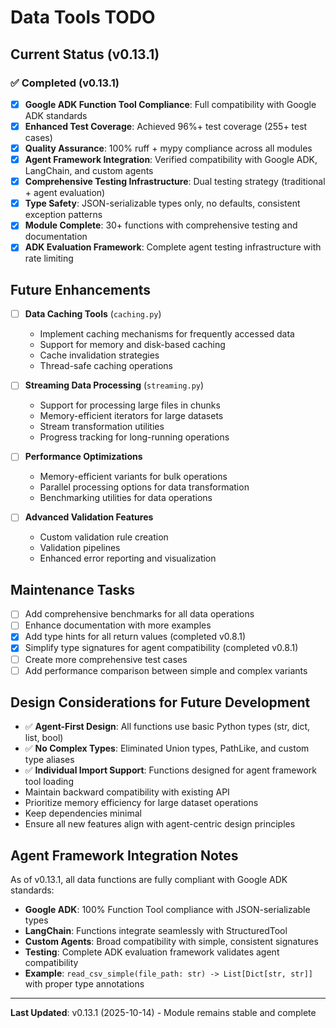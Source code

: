 # Data Tools TODO

## Current Status (v0.13.1)

### ✅ Completed (v0.13.1)
- [x] **Google ADK Function Tool Compliance**: Full compatibility with Google ADK standards
- [x] **Enhanced Test Coverage**: Achieved 96%+ test coverage (255+ test cases)
- [x] **Quality Assurance**: 100% ruff + mypy compliance across all modules
- [x] **Agent Framework Integration**: Verified compatibility with Google ADK, LangChain, and custom agents
- [x] **Comprehensive Testing Infrastructure**: Dual testing strategy (traditional + agent evaluation)
- [x] **Type Safety**: JSON-serializable types only, no defaults, consistent exception patterns
- [x] **Module Complete**: 30+ functions with comprehensive testing and documentation
- [x] **ADK Evaluation Framework**: Complete agent testing infrastructure with rate limiting

## Future Enhancements

- [ ] **Data Caching Tools** (`caching.py`)
  - Implement caching mechanisms for frequently accessed data
  - Support for memory and disk-based caching
  - Cache invalidation strategies
  - Thread-safe caching operations

- [ ] **Streaming Data Processing** (`streaming.py`)
  - Support for processing large files in chunks
  - Memory-efficient iterators for large datasets
  - Stream transformation utilities
  - Progress tracking for long-running operations

- [ ] **Performance Optimizations**
  - Memory-efficient variants for bulk operations
  - Parallel processing options for data transformation
  - Benchmarking utilities for data operations

- [ ] **Advanced Validation Features**
  - Custom validation rule creation
  - Validation pipelines
  - Enhanced error reporting and visualization

## Maintenance Tasks

- [ ] Add comprehensive benchmarks for all data operations
- [ ] Enhance documentation with more examples
- [x] Add type hints for all return values (completed v0.8.1)
- [x] Simplify type signatures for agent compatibility (completed v0.8.1)
- [ ] Create more comprehensive test cases
- [ ] Add performance comparison between simple and complex variants

## Design Considerations for Future Development
- ✅ **Agent-First Design**: All functions use basic Python types (str, dict, list, bool)
- ✅ **No Complex Types**: Eliminated Union types, PathLike, and custom type aliases
- ✅ **Individual Import Support**: Functions designed for agent framework tool loading
- Maintain backward compatibility with existing API
- Prioritize memory efficiency for large dataset operations
- Keep dependencies minimal
- Ensure all new features align with agent-centric design principles

## Agent Framework Integration Notes

As of v0.13.1, all data functions are fully compliant with Google ADK standards:
- **Google ADK**: 100% Function Tool compliance with JSON-serializable types
- **LangChain**: Functions integrate seamlessly with StructuredTool
- **Custom Agents**: Broad compatibility with simple, consistent signatures
- **Testing**: Complete ADK evaluation framework validates agent compatibility
- **Example**: `read_csv_simple(file_path: str) -> List[Dict[str, str]]` with proper type annotations

---

**Last Updated**: v0.13.1 (2025-10-14) - Module remains stable and complete